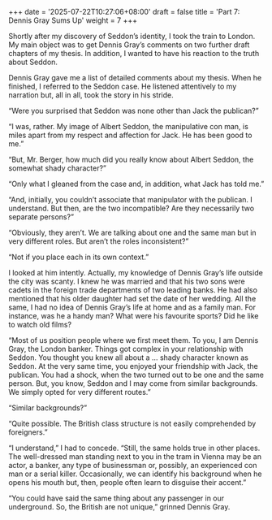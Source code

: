 +++
date = '2025-07-22T10:27:06+08:00'
draft = false
title = 'Part 7: Dennis Gray Sums Up'
weight = 7
+++

Shortly after my discovery of Seddon’s identity, I took the train  to London. My main object was to get Dennis Gray’s comments on two further draft chapters of my thesis. In addition, I wanted to have his reaction to the truth about Seddon.

Dennis Gray gave me a list of detailed comments about my thesis. When he finished, I referred to the Seddon case. He listened attentively to my narration but, all in all, took the story in his stride.

“Were you surprised that Seddon was none other than Jack the publican?”

“I was, rather. My image of Albert Seddon, the manipulative con man, is miles apart from my respect and affection for Jack. He has been good to me.”

“But, Mr. Berger, how much did you really know about Albert Seddon, the somewhat shady character?”

“Only what I gleaned from the case and, in addition, what Jack has told me.”

“And, initially, you couldn’t associate that manipulator with the publican. I understand. But then, are the two incompatible? Are they necessarily two separate persons?”

“Obviously, they aren’t. We are talking about one and the same man but in very different roles. But aren’t the roles inconsistent?”

“Not if you place each in its own context.”

I looked at him intently. Actually, my knowledge of Dennis Gray’s life outside the city was scanty. I knew he was married and that his two sons were cadets in the foreign trade departments of two leading banks. He had also mentioned that his older daughter had set the date of her wedding. All the same, I had no idea of Dennis Gray’s life at home and as a family man. For instance, was he a handy man? What were his favourite sports? Did he like to watch old films?

“Most of us position people where we first meet them. To you, I am Dennis Gray, the London banker. Things got complex in your relationship with Seddon. You thought you knew all about a … shady character known as Seddon. At the very same time, you enjoyed your friendship with Jack, the publican. You had a shock, when the two turned out to be one and the same person. But, you know, Seddon and I may come from similar backgrounds.  We simply opted for very different routes.”

“Similar backgrounds?”

“Quite possible. The British class structure is not easily comprehended by foreigners.”

“I understand,” I had to concede. “Still, the same holds true in other places. The well-dressed man standing next to you in the tram in Vienna may be an actor, a banker, any type of businessman or, possibly, an experienced con man or a serial killer. Occasionally, we can identify his background when he opens his mouth but, then, people often learn to disguise their accent.”

“You could have said the same thing about any passenger in our underground. So, the British are not unique,” grinned Dennis Gray.
